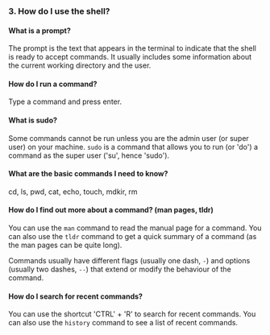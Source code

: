 ### 3. How do I use the shell?
#### What is a prompt?
The prompt is the text that appears in the terminal to indicate that the shell is ready to accept commands. It usually includes some information about the current working directory and the user.

#### How do I run a command?
Type a command and press enter.

#### What is sudo?
Some commands cannot be run unless you are the admin user (or super user) on your machine. `sudo` is a command that allows you to run (or 'do') a command as the super user ('su', hence 'sudo').

#### What are the basic commands I need to know?
cd, ls, pwd, cat, echo, touch, mdkir, rm

#### How do I find out more about a command? (man pages, tldr)
You can use the `man` command to read the manual page for a command. You can also use the `tldr` command to get a quick summary of a command (as the man pages can be quite long).

Commands usually have different flags (usually one dash, `-`) and options (usually two dashes, `--`) that extend or modify the behaviour of the command.

#### How do I search for recent commands?

You can use the shortcut 'CTRL' + 'R' to search for recent commands. You can also use the `history` command to see a list of recent commands.